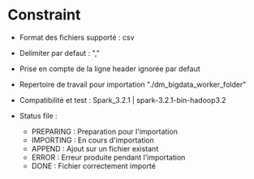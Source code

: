 # Constraint

- Format des fichiers supporté : csv

- Delimiter par defaut : ","

- Prise en compte de la ligne header ignorée par defaut

- Repertoire de travail pour importation "./dm_bigdata_worker_folder"

- Compatibilité et test : Spark_3.2.1 | spark-3.2.1-bin-hadoop3.2

- Status file : 
    * PREPARING : Preparation pour l'importation
    * IMPORTING : En cours d'importation
    * APPEND : Ajout sur un fichier existant
    * ERROR : Erreur produite pendant l'importation
    * DONE : Fichier correctement importé